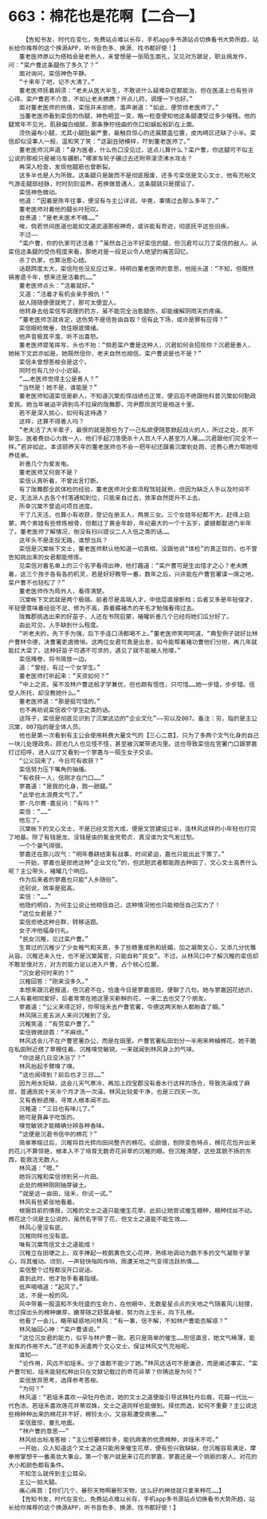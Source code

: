 # 663：棉花也是花啊【二合一】
        【告知书友，时代在变化，免费站点难以长存，手机app多书源站点切换看书大势所趋，站长给你推荐的这个换源APP，听书音色多、换源、找书都好使！】
       董老医师原以为搭档会是老熟人，未曾想是一张陌生面孔，又见对方跛足，职业病发作，问：“栾户曹这条腿伤了多久了？”
       面对询问，栾信神色平静。
       “十来年了吧，记不大清了。”
       董老医师抚着胡须：“老夫从医大半生，不敢说什么疑难杂症都能治，但在医道上也有些许心得。栾户曹若不介意，不如让老夫瞧瞧？开点儿药，调理一下也好。”
       面对董老医师的热情，栾信并未拒绝，澹声谢道：“如此，便劳烦老医师了。”
       当董老医师看到栾信的伤腿，神色明显一变，略一检查便知他这条腿遭受过多少摧残。他的腿常年不见光，肌肤偏白细腻，那条狰狞扭曲的伤口如蜈蚣般趴在上面。
       烫伤遍布小腿，尤其小腿肚最严重，最触目惊心的还属膝盖位置，皮肉崎区还缺了小半。栾信却似没事人一般，温和笑了笑：“这副丑陋模样，吓到董老医师了。”
       董老医师沉声道：“身为医者，什么伤口没见过，这点儿算什么？栾户曹，你这腿可不似主公说的那般只是被马车碾断。”哪家车轮子碾过去还附带滚烫沸水攻击？
       再深入检查，发现他腿筋也曾断裂。
       这多半也是人为所致。这条腿只是跛而不是彻底报废，还多亏栾信是文心文士，他有充裕文气游走腿部经脉，时时刻刻滋养。若换做普通人，这条腿就只是摆设了。
       栾信神色微动。
       他道：“因着是陈年往事，便没有与主公详说。毕竟，事情过去那么多年了。”
       董老医师对着他的腿长吁短叹。
       自责道：“是老夫医术不精……”
       唉，倘若世间医道也能如文道武道那般神奇，或许能有奇迹，彻底抚平这些旧疾。
       不过——
       “栾户曹，你的仇家可还活着？”虽然自己治不好栾信的腿，但沉君可以刀了栾信的敌人。从栾信这条腿的受伤程度来看，那绝对是一段足以令人绝望的痛苦回忆。
       杀了仇家，也算治愈心结。
       话题跨度太大，栾信险些没反应过来，待明白董老医师的意思，他摇头道：“不知，但既然祸害遗千年，想来还是活着的……”
       董老医师点头：“活着就好。”
       又道：“活着才有机会亲手报仇！”
       敌人随随便便就死了，那可太便宜人。
       他转身去给栾信写调理的药方，虽不能完全治愈腿伤，却能缓解阴雨天的疼痛。
       “董老医师怎就肯定，这伤势不是信咎由自取？信有此下场，或许是罪有应得？”
       栾信眼睑微垂，敛住眼底情绪。
       他声音极其平澹，听不出喜怒。
       董老医师提笔挥写，头也不抬：“倘若栾户曹是这种人，沉君如何会招揽你？沉君是善人，她帐下文武亦如是。她既然信你，老夫自然也相信。栾户曹说是也不是？”
       栾信未曾想答桉会是这个。
       同时也有几分小小迟疑。
       “……老医师觉得主公是善人？”
       “当然是！她不是，谁能是？”
       董老医师知道栾信是新人，不知道沉棠彪悍战绩也正常，便滔滔不绝跟他科普沉棠如何勤政爱民。她当年被迫平调到鸟不拉屎的陇舞郡，河尹郡庶民可是相送十里。
       若不是深入民心，如何有这待遇？
       这样，还算不得善人吗？
       “老夫活了大半辈子，最恨的就是那些为了一己私欲便随意掀起战火的人，所过之处，民不聊生。医者费劲心力救一人，他们手起刀落便杀十人百人千人甚至万人屠……沉君跟他们完全不一样。”若非如此，本该颐养天年的董老医师也不会一把年纪还跟着沉棠到处跑，还费心费力帮她培养徒弟。
       祈善几个为爱发电。
       董老医师又何尝不是？
       栾信认真听着，不曾出言打断。
       有了陇舞郡全民体检的经验，董老医师对全套流程驾轻就熟，但因为缺乏人手以及时间不足，无法派人去各个村落通知到位，只能亲自过去，效率自然提升不上去。
       所幸沉棠不曾追问项目进度。
       干了几天活，也算小有收获，登记在册五人，两男三女。三个女娃年纪都不大，赶得上启蒙，两个男娃有些修炼根骨，但都过了黄金年龄，年纪最大的一个十五岁，婆娘都娶进门半年了。董老医师了解情况，倒没有扫兴提议二人入伍之类的话……
       这年头不是走投无路，谁想当兵？
       栾信是沉棠帐下文士，董老医师默认他知道一切真相，没跟他说“体检”的真正目的，也不曾告知挑出来的女君都能修炼。
       见栾信对着名单上的三个名字看得出神，他打趣道：“栾户曹可是生出惜才之心？老夫瞧着，这三个孩子各有各的机灵，若是好好教导一番，数年之后，兴许能在户曹官署谋一席之地，栾户曹不也轻松了？”
       董老医师作为局外人，看得清楚。
       沉棠帐下文武就是两个极端。前者尽是高端人才，中低层直接断档；后者又多是年轻俊才，年轻便意味着经验不足、修为不高，靠着薅褚杰的羊毛才勉强看得过去。
       陇舞郡挑选出来的好苗子，人还在书院启蒙，褚曜祈善几个已经将她们瓜分好了。
       由此可见，人手缺到什么程度。
       “听老夫的，先下手为强，后下手连口汤都喝不上。”董老医师笑呵呵道，“典型例子就好比林户曹林令德，决曹署吏虞微恒。这两位女君可真是出息，如今能帮着褚功曹他们分担，再几年就能扛大梁了。这种好苗子可遇不可求的，遇见了就不能被人抢喽。”
       栾信掩卷，将书简放一边。
       道：“曾经，有过一个女学生。”
       董老医师打听起来：“天资如何？”
       “中上之资。虽不及林户曹这般才学兼优，但也颇有悟性，只可惜……她一步错，步步错。信受人所托，却没教她什么。”
       董老医师道：“那是挺可惜的。”
       也不再劝说栾信收个学生之类的话。
       这阵子，栾信是彻底见识到了沉棠这边的“企业文化”——穷以及007。备注：穷，指的是主公沉棠，007指的是全体人员。
       他也是第一次看到有主公会使用耗费大量文气的【三心二意】，只为了多两个文气化身的自己一块儿处理政务。顾池几人也见怪不怪，甚至被沉棠带进沟里。这也导致栾信在官署门口跟寥嘉打过招呼，进入议厅又看到一个寥嘉与一陌生女子交谈。
       “公义回来了，今日可有收获？”
       栾信努力压下嘴角的抽搐。
       “有收获一人，信刚才在门口……”
       寥嘉道：“是我的化身，跑一趟腿。”
       “此举也太浪费文气了。”
       寥·凡尔赛·嘉反问：“有吗？”
       栾信：“……”
       他忘了。
       沉棠帐下的文心文士，不是已经文宫大成，便是文宫建设过半，连林风这样的小年轻也打完了地基。除了有钱是龙、没钱是虫的氪金党荀贞，真没谁为文气发过愁。
       一个个豪气得很。
       寥嘉还在那儿叹气：“明年春耕结束有战事，时间紧迫，嘉也只能出此下策了。”
       一开始，寥嘉也是拒绝这种“企业文化”的，但武胆武者都能跑去种田了，文心文士高贵什么呢？主公带头，褚曜几个响应。
       作为后来者的寥嘉也只能“入乡随俗”。
       还别说，效率是挺高。
       栾信：“……”
       他隐约明白，为何主公说让他相信自己，这种情况他也只能相信自己实力了！
       “这位女君是？”
       栾信拒绝这种合群，转移话题。
       女子冲他福身行礼。
       “民女沉稚，见过栾户曹。”
       生育过的沉稚少了少女稚气和天真，多了些稳重成熟和妩媚，加之凝聚文心，又添几分优雅从容。沉稚还未入仕，也不是沉棠属官，只能自称“民女”。不过，从林风口中了解沉稚的栾信却不敢怠慢对方，对方的能力足以进入户曹，占个核心位置。
       “沉女君何时来的？”
       沉稚回答：“刚来没多久。”
       本想来跟沉君报道，但沉君不在，恰逢今日是寥嘉值班，便聊了几句。她与寥嘉因花结识，二人有着相同爱好，后者常常在她这里买新鲜的花，一来二去也交了个朋友。
       寥嘉道：“公义来得正好，你带瑶禾去户曹官署，令德这两天盼人都盼直了眼。”
       林风隔三差五派人来问沉稚到了没。
       沉稚笑道：“有劳栾户曹了。”
       栾信微微颔首：“不麻烦。”
       林风这会儿不在户曹官署办公，而是在田里。户曹官署私田划分一半用来种植棉花，她干脆在私田附近搭了草棚住着。沉稚嗅觉敏锐，一来就闻到林风身上的气味。
       “你这是几日没沐浴了？”
       林风抬起手臂嗅了嗅。
       “这也闻得到？前后也才三日……”
       因为用水短缺，这会儿天气寒冷，再加上四宝郡没有香水行这样的场合，导致洗澡成了麻烦，普通庶民十天半个月才洗一次澡。林风比较爱干净，也是三四天一次。
       又有香粉遮掩，寻常人根本闻不出。
       沉稚道：“三日也有味儿了。”
       她可是靠鼻子吃饭的。
       嗅觉敏锐才能精确分辨各种香味。
       “这便是沉君书信中的棉花？”
       简单寒暄过后，沉稚将目光转向田间整齐的棉花。论颜值，刨除变色特点，棉花花包开出来的花儿不算惊艳，根本入不了培育无数奇花异草的沉稚的眼。但沉稚清楚，这些其貌不扬的东西，能救活无数人。
       林风道：“嗯。”
       她将沉稚和栾信领到另一片田。
       此处的棉种刚刚抽芽破土。
       “就是这一亩田，瑶禾，你试一试。”
       林风有些紧张地看着。
       根据目前的情报，沉稚的文士之道只能催生花草。此前让她尝试催生粮种，粮种纹丝不动。棉花这个词是主公说的，虽然名字带了花，但文士之道能不能生效……
       林风心里没有底。
       沉稚同样也没有底。
       唯有沉棠笃信文士之道能成！
       沉稚立在田埂之上，双手捧起一枚鹅黄色文心花押，熟练地调动为数不多的文气凝聚于掌心，将其催动。顷刻，一声轻快嗡鸣作响，周遭天地之气变得活跃热情……
       栾信整个过程都没开口说话。
       直到此时，他才抬手看着指缝。
       低声喃喃道：“起风了。”
       这，不是一般的风。
       风中带着一股温和不失旺盛的生命力，在他眼中，无数星星点点的天地之气随着风儿轻摆，吹过探出头的棉种嫩芽。嫩芽随之舒展身躯，努力向上生长，向下扎根。
       他看了一会儿，略带疑惑地问林风：“有一事，信不解，不知林户曹能否解惑？”
       林风抽回心神：“栾户曹请说。”
       “这位沉女君的能力，似乎与林户曹一致。若只是简单的催生……恕信直言，她文气稀薄，能发挥的作用不大。”还不如多派遣两个文心文士，保证林风文气充裕呢。
       谁知——
       “论作用，风远不如瑶禾。少了谁都不能少了她。”林风这话可不是谦逊，而是阐述事实，“栾户曹可知，瑶禾能轻松种出只在文献记载过的奇花异草？你猜这是为何？”
       栾信放弃思考，选择参考答桉。
       “为何？”
       林风道：“若瑶禾喜欢一朵牡丹色浓，她的文士之道便能引导这株牡丹后裔，花瓣一代比一代色浓。若瑶禾喜欢莲花并蒂双姝，文士之道同样也能做到。择优而选，如何不重要？主公说这些棉种种出来的棉花并不好，棉铃太小，又容易遭受病害……”
       栾信震惊，童孔地震。
       “林户曹的意思——”
       林风给出标准答桉：“主公想要棉铃多，能抗病害的优质棉种，非瑶禾不可。”
       一开始，众人知道这个文士之道只能用来催生花草，便有些兴致缺缺，但沉稚容易满足，摩拳擦掌想干一番美妆大事业。第一个客户就是来订花的寥嘉，寥嘉还是一个挑剔的客人，对花的大小和颜色都有条件。
       不知怎么就传到主公耳朵。
       主公一拍大腿。
       痛心疾首：【你们几个，暴殄天物啊暴殄天物，这么好的神技就只拿来种花……】
       【告知书友，时代在变化，免费站点难以长存，手机app多书源站点切换看书大势所趋，站长给你推荐的这个换源APP，听书音色多、换源、找书都好使！】
